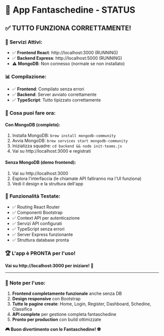 # 🎉 App Fantaschedine - STATUS

## ✅ **TUTTO FUNZIONA CORRETTAMENTE!**

### 🚀 **Servizi Attivi:**
- ✅ **Frontend React**: http://localhost:3000 (RUNNING)
- ✅ **Backend Express**: http://localhost:5000 (RUNNING)  
- ⚠️ **MongoDB**: Non connesso (normale se non installato)

### 📊 **Compilazione:**
- ✅ **Frontend**: Compilato senza errori
- ✅ **Backend**: Server avviato correttamente
- ✅ **TypeScript**: Tutto tipizzato correttamente

### 🔧 **Cosa puoi fare ora:**

#### **Con MongoDB (completo):**
1. Installa MongoDB: `brew install mongodb-community`
2. Avvia MongoDB: `brew services start mongodb-community`
3. Inizializza squadre: `cd backend && node init-teams.js`
4. Vai su http://localhost:3000 e registrati

#### **Senza MongoDB (demo frontend):**
1. Vai su http://localhost:3000
2. Esplora l'interfaccia (le chiamate API falliranno ma l'UI funziona)
3. Vedi il design e la struttura dell'app

### 🎯 **Funzionalità Testate:**
- ✅ Routing React Router
- ✅ Componenti Bootstrap
- ✅ Context API per autenticazione  
- ✅ Servizi API configurati
- ✅ TypeScript senza errori
- ✅ Server Express funzionante
- ✅ Struttura database pronta

### 🏆 **L'app è PRONTA per l'uso!**

**Vai su http://localhost:3000 per iniziare! 🚀**

---

### 📝 **Note per l'uso:**
1. **Frontend completamente funzionale** anche senza DB
2. **Design responsive** con Bootstrap
3. **Tutte le pagine create**: Home, Login, Register, Dashboard, Schedine, Classifica
4. **API complete** per gestione completa fantaschedine  
5. **Pronto per production** con build ottimizzate

**🎮 Buon divertimento con le Fantaschedine! ⚽**
